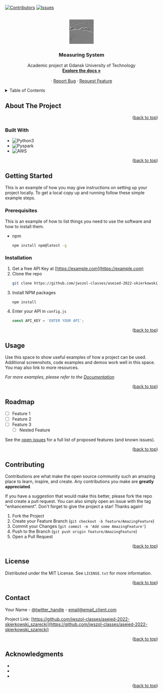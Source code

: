<!-- Improved compatibility of back to top link: See: https://github.com/othneildrew/Best-README-Template/pull/73 -->
<a name="readme-top"></a>
<!--
*** Thanks for checking out the Best-README-Template. If you have a suggestion
*** that would make this better, please fork the repo and create a pull request
*** or simply open an issue with the tag "enhancement".
*** Don't forget to give the project a star!
*** Thanks again! Now go create something AMAZING! :D
-->



<!-- PROJECT SHIELDS -->
<!--
*** I'm using markdown "reference style" links for readability.
*** Reference links are enclosed in brackets [ ] instead of parentheses ( ).
*** See the bottom of this document for the declaration of the reference variables
*** for contributors-url, forks-url, etc. This is an optional, concise syntax you may use.
*** https://www.markdownguide.org/basic-syntax/#reference-style-links
-->
[![Contributors][contributors-shield]][contributors-url]
[![Issues][issues-shield]][issues-url]



<!-- PROJECT LOGO -->
<br />
<div align="center">
  <a href="https://github.com/jwszol-classes/aseied-2022-skierkowski_szarecki">
    <img src="images/logo.png" alt="Logo" width="80" height="80">
  </a>

<h3 align="center">Measuring System</h3>

  <p align="center">
    Academic project at Gdansk University of Technology
    <br />
    <a href="https://github.com/jwszol-classes/aseied-2022-skierkowski_szarecki"><strong>Explore the docs »</strong></a>
    <br />
    <br />
    ·
    <a href="https://github.com/jwszol-classes/aseied-2022-skierkowski_szarecki/issues/new">Report Bug</a>
    ·
    <a href="https://github.com/jwszol-classes/aseied-2022-skierkowski_szarecki/issues/new">Request Feature</a>
  </p>
</div>



<!-- TABLE OF CONTENTS -->
<details>
  <summary>Table of Contents</summary>
  <ol>
    <li>
      <a href="#about-the-project">About The Project</a>
      <ul>
        <li><a href="#built-with">Built With</a></li>
      </ul>
    </li>
    <li>
      <a href="#getting-started">Getting Started</a>
      <ul>
        <li><a href="#prerequisites">Prerequisites</a></li>
        <li><a href="#installation">Installation</a></li>
      </ul>
    </li>
    <li><a href="#usage">Usage</a></li>
    <li><a href="#roadmap">Roadmap</a></li>
    <li><a href="#contributing">Contributing</a></li>
    <li><a href="#license">License</a></li>
    <li><a href="#contact">Contact</a></li>
    <li><a href="#acknowledgments">Acknowledgments</a></li>
  </ol>
</details>



<!-- ABOUT THE PROJECT -->
## About The Project

<p align="right">(<a href="#readme-top">back to top</a>)</p>



### Built With

* ![Python3][Python.png]
* ![Pyspark][Pyspark.png]
* ![AWS][AWS.png]


<p align="right">(<a href="#readme-top">back to top</a>)</p>



<!-- GETTING STARTED -->
## Getting Started

This is an example of how you may give instructions on setting up your project locally.
To get a local copy up and running follow these simple example steps.

### Prerequisites

This is an example of how to list things you need to use the software and how to install them.
* npm
  ```sh
  npm install npm@latest -g
  ```

### Installation

1. Get a free API Key at [https://example.com](https://example.com)
2. Clone the repo
   ```sh
   git clone https://github.com/jwszol-classes/aseied-2022-skierkowski_szarecki.git
   ```
3. Install NPM packages
   ```sh
   npm install
   ```
4. Enter your API in `config.js`
   ```js
   const API_KEY = 'ENTER YOUR API';
   ```

<p align="right">(<a href="#readme-top">back to top</a>)</p>



<!-- USAGE EXAMPLES -->
## Usage

Use this space to show useful examples of how a project can be used. Additional screenshots, code examples and demos work well in this space. You may also link to more resources.

_For more examples, please refer to the [Documentation](https://example.com)_

<p align="right">(<a href="#readme-top">back to top</a>)</p>



<!-- ROADMAP -->
## Roadmap

- [ ] Feature 1
- [ ] Feature 2
- [ ] Feature 3
    - [ ] Nested Feature

See the [open issues](https://github.com/jwszol-classes/aseied-2022-skierkowski_szarecki/issues) for a full list of proposed features (and known issues).

<p align="right">(<a href="#readme-top">back to top</a>)</p>



<!-- CONTRIBUTING -->
## Contributing

Contributions are what make the open source community such an amazing place to learn, inspire, and create. Any contributions you make are **greatly appreciated**.

If you have a suggestion that would make this better, please fork the repo and create a pull request. You can also simply open an issue with the tag "enhancement".
Don't forget to give the project a star! Thanks again!

1. Fork the Project
2. Create your Feature Branch (`git checkout -b feature/AmazingFeature`)
3. Commit your Changes (`git commit -m 'Add some AmazingFeature'`)
4. Push to the Branch (`git push origin feature/AmazingFeature`)
5. Open a Pull Request

<p align="right">(<a href="#readme-top">back to top</a>)</p>



<!-- LICENSE -->
## License

Distributed under the MIT License. See `LICENSE.txt` for more information.

<p align="right">(<a href="#readme-top">back to top</a>)</p>



<!-- CONTACT -->
## Contact

Your Name - [@twitter_handle](https://twitter.com/twitter_handle) - email@email_client.com

Project Link: [https://github.com/jwszol-classes/aseied-2022-skierkowski_szarecki](https://github.com/jwszol-classes/aseied-2022-skierkowski_szarecki)

<p align="right">(<a href="#readme-top">back to top</a>)</p>



<!-- ACKNOWLEDGMENTS -->
## Acknowledgments

* []()
* []()
* []()

<p align="right">(<a href="#readme-top">back to top</a>)</p>



<!-- MARKDOWN LINKS & IMAGES -->
<!-- https://www.markdownguide.org/basic-syntax/#reference-style-links -->
[contributors-shield]: https://img.shields.io/github/contributors/jwszol-classes/aseied-2022-skierkowski_szarecki.svg?style=for-the-badge
[contributors-url]: https://github.com/jwszol-classes/aseied-2022-skierkowski_szarecki/graphs/contributors
[forks-shield]: https://img.shields.io/github/forks/jwszol-classes/aseied-2022-skierkowski_szarecki.svg?style=for-the-badge
[stars-shield]: https://img.shields.io/github/stars/jwszol-classes/aseied-2022-skierkowski_szarecki.svg?style=for-the-badge
[stars-url]: https://github.com/jwszol-classes/aseied-2022-skierkowski_szarecki/stargazers
[issues-shield]: https://img.shields.io/github/issues/jwszol-classes/aseied-2022-skierkowski_szarecki.svg?style=for-the-badge
[issues-url]: https://github.com/jwszol-classes/aseied-2022-skierkowski_szarecki/issues
[license-shield]: https://img.shields.io/github/license/jwszol-classes/aseied-2022-skierkowski_szarecki.svg?style=for-the-badge
[license-url]: https://github.com/jwszol-classes/aseied-2022-skierkowski_szarecki/blob/master/LICENSE.txt
[linkedin-shield]: https://img.shields.io/badge/-LinkedIn-black.svg?style=for-the-badge&logo=linkedin&colorB=555
[linkedin-url]: https://linkedin.com/in/linkedin_username
[product-screenshot]: images/screenshot.png
[Python.png]: https://www.python.org/static/community_logos/python-powered-w-100x40.png
[Pyspark.png]: https://alansimpson.me/python/cheatsheets/pysparkrdd/pysparkrdd256.jpg
[AWS.png]: https://cdn.iconscout.com/icon/free/png-256/aws-3215369-2673787.png